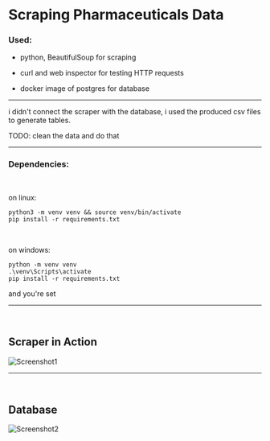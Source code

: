 # Scraping Pharmaceuticals Data

### Used:

- python, BeautifulSoup for scraping

- curl and web inspector for testing HTTP requests

- docker image of postgres for database

<hr>

i didn't connect the scraper with the database, i used the produced csv files to generate tables.

TODO: clean the data and do that 
<hr>

### Dependencies: 
<br>

on linux:
```
python3 -m venv venv && source venv/bin/activate
pip install -r requirements.txt
```
<br>


on windows:
```
python -m venv venv
.\venv\Scripts\activate
pip install -r requirements.txt
```
and you're set
<br>

<hr>
<br>

## Scraper in Action
![Screenshot1](https://github.com/user-attachments/assets/96817377-cbb4-4dac-972e-4cb940323f24)

<hr>
<br>

## Database
![Screenshot2](https://github.com/user-attachments/assets/a8ac5cb5-ee69-4304-87a9-812bf498a1b0)
